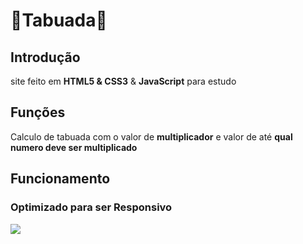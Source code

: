 # 🧮Tabuada🧮
## Introdução
site feito em **HTML5 & CSS3** & **JavaScript** para estudo
## Funções
Calculo de tabuada com o valor de **multiplicador** e valor de até **qual numero deve ser multiplicado**

## Funcionamento
### Optimizado para ser **Responsivo**
<img src="tabuada.gif" />
